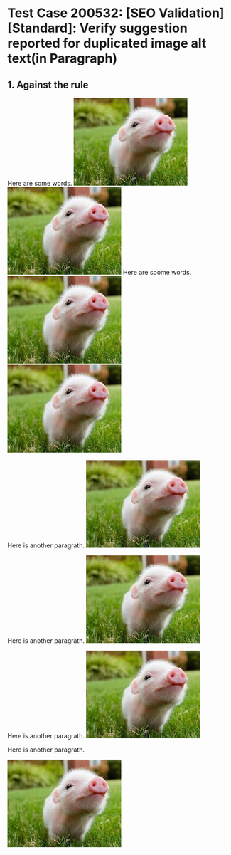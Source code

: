 # Test Case 200532: [SEO Validation][Standard]: Verify suggestion reported for duplicated image alt text(in Paragraph)
## 1. Against the rule
Here are some words. ![test alt text](./images/pig1.jpg) ![test alt text](./images/pig2.jpg)
Here are soome words. ![test alt text](./images/pig3.jpg) <img src = "./images/pig4.jpg" alt = "test alt text" />

Here is another paragrath. ![test alt text](./images/pig5.jpg)

Here is another paragrath. <img src = "./images/pig6.jpg" alt = "test alt text" />

Here is another paragrath. <img src = "./images/pig7.jpg" 
alt = "test alt text" />

Here is another paragrath. <div>
<img src = "./images/pig8.jpg" alt = "test alt text" />
</div>


